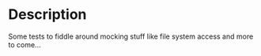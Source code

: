 # Description

Some tests to fiddle around mocking stuff like file system access and more to come...